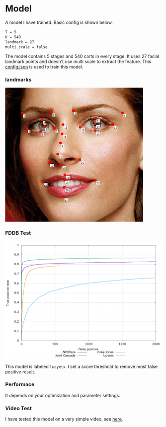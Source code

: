 Model
=====

A model I have trained. Basic config is shown below.

```
T = 5
K = 540
landmark = 27
multi_scale = false
```

The model contains 5 stages and 540 carts in every stage. It uses 27 facial landmark points and doesn't use multi scale to extract the feature. This [config.json](config.json) is used to train this model.

### landmarks

![](jda-27.png)

### FDDB Test

![](discROC-compare.png)

This model is labeled `luoyetx`. I set a score threshold to remove most false positive result.

### Performace

It depends on your optimization and parameter settings.

### Video Test

I have tested this model on a very simple video, see [here](https://youtu.be/AuGOAXbS-yI).
